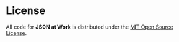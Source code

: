 License
=======
All code for __JSON at Work__ is distributed under the [MIT Open Source License](http://opensource.org/licenses/MIT).

